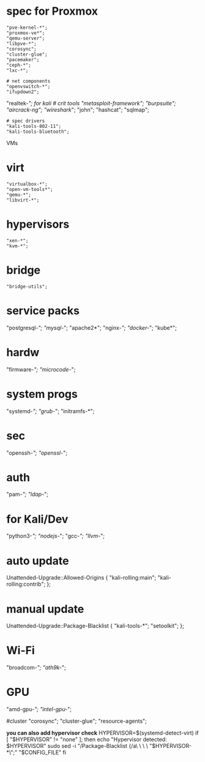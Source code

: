  
# spec for Proxmox
    "pve-kernel-*";
    "proxmox-ve*";
    "qemu-server";
    "libpve-*";
    "corosync";
    "cluster-glue";
    "pacemaker";
    "ceph-*";
    "lxc-*";
    
    # net components
    "openvswitch-*";
    "ifupdown2";
   
 "realtek-*";
    for kali
    # crit tools
    "metasploit-framework";
    "burpsuite";
    "aircrack-ng";
    "wireshark*";
    "john";
    "hashcat";
    "sqlmap";
    
    # spec drivers
    "kali-tools-802-11";
    "kali-tools-bluetooth";

VMs
# virt
    "virtualbox-*";
    "open-vm-tools*";
    "qemu-*";
    "libvirt-*";
# hypervisors
    "xen-*";
    "kvm-*";
# bridge
    "bridge-utils";


# service packs
"postgresql-*";
"mysql-*";
"apache2*";
"nginx-*";
"docker-*";
"kube*";

# hardw
"firmware-*";
"microcode-*";

# system progs
"systemd-*";
"grub-*";
"initramfs-*";

# sec
"openssh-*";
"openssl-*";

# auth
"pam-*";
"ldap-*";

# for Kali/Dev
"python3-*";
"nodejs-*";
"gcc-*";
"llvm-*";
# auto update
Unattended-Upgrade::Allowed-Origins {
    "kali-rolling:main";
    "kali-rolling:contrib";
};

# manual update
Unattended-Upgrade::Package-Blacklist {
    "kali-tools-*";
    "setoolkit";
};

#  Wi-Fi
"broadcom-*";
"ath9k-*";

# GPU
"amd-gpu-*";
"intel-gpu-*";

#cluster
    "corosync";
    "cluster-glue";
    "resource-agents";



**you can also add hypervisor check**
HYPERVISOR=$(systemd-detect-virt)
if [ "$HYPERVISOR" != "none" ]; then
    echo "Hypervisor detected: $HYPERVISOR"
    sudo sed -i "/Package-Blacklist {/a\ \ \ \ \"$HYPERVISOR-*\";" "$CONFIG_FILE"
fi
